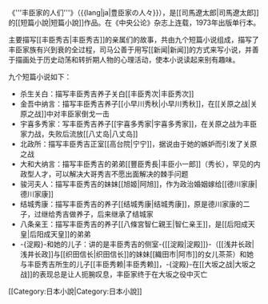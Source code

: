 《'''丰臣家的人们'''》（{{lang|ja|豊臣家の人々}}），是[[司馬遼太郎|司馬遼太郎]]的[[短篇小說|短篇小說]]作品。在《中央公论》杂志上连载，1973年出版单行本。

主要描写[[丰臣秀吉|丰臣秀吉]]的亲属们的故事，共由九个短篇小说组成，描写了丰臣家族有兴到衰的全过程，司马公善于用写[[新闻|新闻]]的方式来写小说，并善于描画处于历史动荡和转折期人物的心理活动，使本小说读起来别有趣味。

九个短篇小说如下：
* 杀生关白：描写丰臣秀吉养子关白[[丰臣秀次|丰臣秀次]]
* 金吾中纳言：描写丰臣秀吉养子[[小早川秀秋|小早川秀秋]]，在[[关原之战|关原之战]]中对丰臣家倒戈一击
* 宇喜多秀家：写丰臣秀吉养子[[宇喜多秀家|宇喜多秀家]]，在关原之战为丰臣家力战，失败后流放[[八丈岛|八丈岛]]
* 北政所：描写丰臣秀吉正室[[高台院|宁宁]]，据说由于她的嫉妒而引发了关原之战
* 大和大纳言：描写丰臣秀吉的弟弟[[豐臣秀長|丰臣小一郎]]（秀长），罕见的内政型人才，可以解决大哥秀吉不愿出面解决的棘手问题
* 骏河夫人：描写丰臣秀吉的妹妹[[旭姬|阿旭]]，作为政治婚姻嫁给[[德川家康|德川家康]]
* 结城秀康：描写丰臣秀吉的养子[[结城秀康|结城秀康]]，原是德川家康的二子，过继给秀吉做养子，后来继承了结城家
* 八条亲王：描写丰臣秀吉的养子[[八條宮智仁親王|智仁亲王]]，是[[后阳成天皇|后阳成天皇]]的弟弟
* -{淀殿}-和她的儿子：讲的是丰臣秀吉的侧室-{[[淀殿|淀殿]]}-（[[浅井长政|浅井长政]]与[[织田信长|织田信长]]的妹妹[[織田市|阿市]]的女儿茶茶）和她与丰臣秀吉所生的儿子[[丰臣秀赖|丰臣秀赖]]，-{淀殿}-在[[大坂之战|大坂之战]]的表现总是让人扼腕叹息，丰臣家终于在大坂之役中灭亡


[[Category:日本小說|Category:日本小說]]